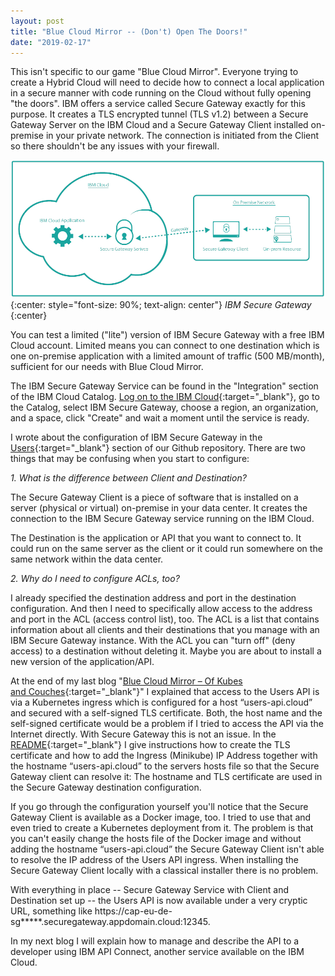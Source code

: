 ```yaml
---
layout: post
title: "Blue Cloud Mirror -- (Don't) Open The Doors!"
date: "2019-02-17"
---
```


This isn't specific to our game "Blue Cloud Mirror". Everyone trying to create a Hybrid Cloud will need to decide how to connect a local application in a secure manner with code running on the Cloud without fully opening "the doors". IBM offers a service called Secure Gateway exactly for this purpose. It creates a TLS encrypted tunnel (TLS v1.2) between a Secure Gateway Server on the IBM Cloud and a Secure Gateway Client installed on-premise in your private network. The connection is initiated from the Client so there shouldn't be any issues with your firewall.

![](/images/2019/02/diagramsgw.png?w=1000)
{:center: style="font-size: 90%; text-align: center"}
_IBM Secure Gateway_
{:center}


You can test a limited ("lite") version of IBM Secure Gateway with a free IBM Cloud account. Limited means you can connect to one destination which is one on-premise application with a limited amount of traffic (500 MB/month), sufficient for our needs with Blue Cloud Mirror.

The IBM Secure Gateway Service can be found in the "Integration" section of the IBM Cloud Catalog. [Log on to the IBM Cloud](https://cloud.ibm.com/login){:target="_blank"}, go to the Catalog, select IBM Secure Gateway, choose a region, an organization, and a space, click "Create" and wait a moment until the service is ready.

I wrote about the configuration of IBM Secure Gateway in the [Users](https://github.com/IBM/blue-cloud-mirror/tree/master/users){:target="_blank"} section of our Github repository. There are two things that may be confusing when you start to configure:

_1. What is the difference between Client and Destination?_

The Secure Gateway Client is a piece of software that is installed on a server (physical or virtual) on-premise in your data center. It creates the connection to the IBM Secure Gateway service running on the IBM Cloud.

The Destination is the application or API that you want to connect to. It could run on the same server as the client or it could run somewhere on the same network within the data center.

_2. Why do I need to configure ACLs, too?_

I already specified the destination address and port in the destination configuration. And then I need to specifically allow access to the address and port in the ACL (access control list), too. The ACL is a list that contains information about all clients and their destinations that you manage with an IBM Secure Gateway instance. With the ACL you can "turn off" (deny access) to a destination without deleting it. Maybe you are about to install a new version of the application/API.

At the end of my last blog "[Blue Cloud Mirror – Of Kubes and Couches](https://haralduebele.github.io/2019/02/01/blue-cloud-mirror-of-kubes-and-couches/){:target="_blank"}" I explained that access to the Users API is via a Kubernetes ingress which is configured for a host “users-api.cloud” and secured with a self-signed TLS certificate. Both, the host name and the self-signed certificate would be a problem if I tried to access the API via the Internet directly. With Secure Gateway this is not an issue. In the [README](https://github.com/IBM/blue-cloud-mirror/blob/master/users/README.md){:target="_blank"} I give instructions how to create the TLS certificate and how to add the Ingress (Minikube) IP Address together with the hostname “users-api.cloud” to the servers hosts file so that the Secure Gateway client can resolve it: The hostname and TLS certificate are used in the Secure Gateway destination configuration.

If you go through the configuration yourself you'll notice that the Secure Gateway Client is available as a Docker image, too. I tried to use that and even tried to create a Kubernetes deployment from it. The problem is that you can't easily change the hosts file of the Docker image and without adding the hostname “users-api.cloud” the Secure Gateway Client isn't able to resolve the IP address of the Users API ingress. When installing the Secure Gateway Client locally with a classical installer there is no problem.

With everything in place -- Secure Gateway Service with Client and Destination set up -- the Users API is now available under a very cryptic URL, something like https://cap-eu-de-sg*****.securegateway.appdomain.cloud:12345.

In my next blog I will explain how to manage and describe the API to a developer using IBM API Connect, another service available on the IBM Cloud.
